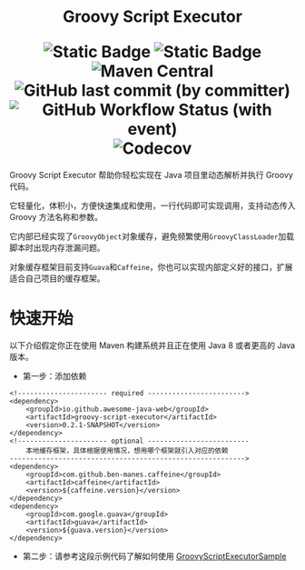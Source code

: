 <h1 align="center">
    <p>Groovy Script Executor</p>
    <img alt="Static Badge" src="https://img.shields.io/badge/license-MIT-red">
    <img alt="Static Badge" src="https://img.shields.io/badge/JDK-8+-blue">
    <img alt="Maven Central" src="https://img.shields.io/maven-central/v/io.github.awesome-java-web/groovy-script-executor?color=blue">
    <img alt="GitHub last commit (by committer)" src="https://img.shields.io/github/last-commit/awesome-java-web/groovy-script-executor?color=blue">
    <img alt="GitHub Workflow Status (with event)" src="https://img.shields.io/github/actions/workflow/status/awesome-java-web/groovy-script-executor/maven.yml">
    <img alt="Codecov" src="https://img.shields.io/codecov/c/github/awesome-java-web/groovy-script-executor?color=brightgreen">
</h1>

Groovy Script Executor 帮助你轻松实现在 Java 项目里动态解析并执行 Groovy 代码。

它轻量化，体积小，方便快速集成和使用，一行代码即可实现调用，支持动态传入 Groovy 方法名称和参数。

它内部已经实现了`GroovyObject`对象缓存，避免频繁使用`GroovyClassLoader`加载脚本时出现内存泄漏问题。

对象缓存框架目前支持`Guava`和`Caffeine`，你也可以实现内部定义好的接口，扩展适合自己项目的缓存框架。

# 快速开始
以下介绍假定你正在使用 Maven 构建系统并且正在使用 Java 8 或者更高的 Java 版本。
- 第一步：添加依赖
```
<!---------------------- required ------------------------>
<dependency>
    <groupId>io.github.awesome-java-web</groupId>
    <artifactId>groovy-script-executor</artifactId>
    <version>0.2.1-SNAPSHOT</version>
</dependency>
<!---------------------- optional -------------------------
    本地缓存框架，具体根据使用情况，想用哪个框架就引入对应的依赖
---------------------------------------------------------->
<dependency>
    <groupId>com.github.ben-manes.caffeine</groupId>
    <artifactId>caffeine</artifactId>
    <version>${caffeine.version}</version>
</dependency>
<dependency>
    <groupId>com.google.guava</groupId>
    <artifactId>guava</artifactId>
    <version>${guava.version}</version>
</dependency>
```
- 第二步：请参考这段示例代码了解如何使用
[GroovyScriptExecutorSample](https://github.com/awesome-java-web/groovy-script-executor/blob/0.2.1/src/test/java/com/github/awesome/scripting/groovy/GroovyScriptExecutorSample.java)
